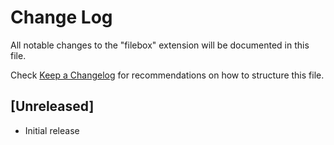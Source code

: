 # Change Log

All notable changes to the "filebox" extension will be documented in this file.

Check [Keep a Changelog](http://keepachangelog.com/) for recommendations on how to structure this file.

## [Unreleased]

- Initial release